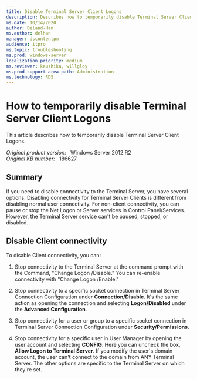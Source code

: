 ```yaml
---
title: Disable Terminal Server Client Logons
description: Describes how to temporarily disable Terminal Server Client Logons.
ms.date: 10/14/2020
author: Deland-Han 
ms.author: delhan
manager: dscontentpm
audience: itpro
ms.topic: troubleshooting
ms.prod: windows-server
localization_priority: medium
ms.reviewer: kaushika, willgloy
ms.prod-support-area-path: Administration
ms.technology: RDS
---
```

# How to temporarily disable Terminal Server Client Logons

This article describes how to temporarily disable Terminal Server Client Logons.

_Original product version:_ &nbsp; Windows Server 2012 R2  
_Original KB number:_ &nbsp; 186627

## Summary

If you need to disable connectivity to the Terminal Server, you have several options. Disabling connectivity for Terminal Server Clients is different from disabling normal user connectivity. For non-client connectivity, you can pause or stop the Net Logon or Server services in Control Panel/Services. However, the Terminal Server service can't be paused, stopped, or disabled.

## Disable Client connectivity

To disable Client connectivity, you can:

1. Stop connectivity to the Terminal Server at the command prompt with the Command, "Change Logon /Disable." You can re-enable connectivity with "Change Logon /Enable."

2. Stop connectivity to a specific socket connection in Terminal Server Connection Configuration under **Connection/Disable**. It's the same action as opening the connection and selecting **Logon/Disabled** under the **Advanced Configuration**.

3. Stop connectivity for a user or group to a specific socket connection in Terminal Server Connection Configuration under **Security/Permissions**.

4. Stop connectivity for a specific user in User Manager by opening the user account and selecting **CONFIG**. Here you can uncheck the box, **Allow Logon to Terminal Server**. If you modify the user's domain account, the user can't connect to the domain from ANY Terminal Server. The other options are specific to the Terminal Server on which they're set.
